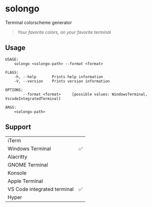 # solongo

Terminal colorscheme generator

> _Your favorite colors, on your favorite terminal_

## Usage

```
USAGE:
    solongo <solongo-path> --format <format>

FLAGS:
    -h, --help       Prints help information
    -V, --version    Prints version information

OPTIONS:
        --format <format>     [possible values: WindowsTerminal, VscodeIntegratedTerminal]

ARGS:
    <solongo-path>
```

## Support

<table>
  <tr>
    <td>iTerm</td>
    <td></td>
  </tr>
  <tr>
    <td>Windows Terminal</td>
    <td>✅</td>
  </tr>
  <tr>
    <td>Alacritty</td>
    <td></td>
  </tr>
  <tr>
    <td>GNOME Terminal</td>
    <td></td>
  </tr>
  <tr>
    <td>Konsole</td>
    <td></td>
  </tr>
  <tr>
    <td>Apple Terminal</td>
    <td></td>
  </tr>
  <tr>
    <td>VS Code integrated terminal</td>
    <td>✅</td>
  </tr>
  <tr>
    <td>Hyper</td>
    <td></td>
  </tr>
</table>
